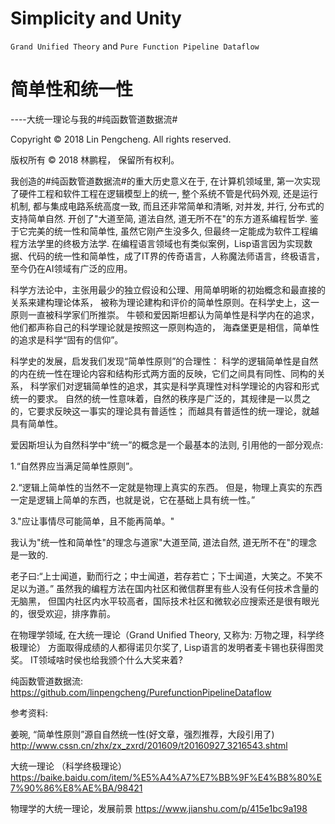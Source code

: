 # Simplicity and Unity
`Grand Unified Theory` and `Pure Function Pipeline Dataflow`

# 简单性和统一性
----大统一理论与我的#纯函数管道数据流#

Copyright © 2018 Lin Pengcheng. All rights reserved.

版权所有 © 2018 林鹏程， 保留所有权利。

我创造的#纯函数管道数据流#的重大历史意义在于, 在计算机领域里, 第一次实现了硬件工程和软件工程在逻辑模型上的统一, 
整个系统不管是代码外观, 还是运行机制, 都与集成电路系统高度一致, 而且还非常简单和清晰, 
对并发, 并行, 分布式的支持简单自然. 开创了"大道至简, 道法自然, 道无所不在"的东方道系编程哲学. 
鉴于它完美的统一性和简单性, 虽然它刚产生没多久, 但最终一定能成为软件工程编程方法学里的终极方法学.
在编程语言领域也有类似案例，Lisp语言因为实现数据、代码的统一性和简单性，成了IT界的传奇语言，人称魔法师语言，终极语言，
至今仍在AI领域有广泛的应用。

科学方法论中，主张用最少的独立假设和公理、用简单明晰的初始概念和最直接的关系来建构理论体系，
被称为理论建构和评价的简单性原则。在科学史上，这一原则一直被科学家们所推崇。
牛顿和爱因斯坦都认为简单性是科学内在的追求，他们都声称自己的科学理论就是按照这一原则构造的，
海森堡更是相信，简单性的追求是科学“固有的信仰”。

科学史的发展，启发我们发现“简单性原则”的合理性：
科学的逻辑简单性是自然的内在统一性在理论内容和结构形式两方面的反映，它们之间具有同性、同构的关系，
科学家们对逻辑简单性的追求，其实是科学真理性对科学理论的内容和形式统一的要求。
自然的统一性意味着，自然的秩序是广泛的，其规律是一以贯之的，它要求反映这一事实的理论具有普适性；
而越具有普适性的统一理论，就越具有简单性。

爱因斯坦认为自然科学中“统一”的概念是一个最基本的法则, 引用他的一部分观点:

1.“自然界应当满足简单性原则”。

2.“逻辑上简单性的当然不一定就是物理上真实的东西。
但是，物理上真实的东西一定是逻辑上简单的东西，也就是说，它在基础上具有统一性。”

3."应让事情尽可能简单，且不能再简单。"

 我认为"统一性和简单性"的理念与道家"大道至简, 道法自然, 道无所不在"的理念是一致的.
 
 老子曰:“上士闻道，勤而行之；中士闻道，若存若亡；下士闻道，大笑之。不笑不足以为道。” 
 虽然我的编程方法在国内社区和微信群里有些人没有任何技术含量的无脑黑，
 但国内社区内水平较高者，国际技术社区和微软必应搜索还是很有眼光的，很受欢迎，排序靠前。

在物理学领域, 在大统一理论（Grand Unified Theory, 又称为: 万物之理，科学终极理论）
方面取得成绩的人都得诺贝尔奖了, Lisp语言的发明者麦卡锡也获得图灵奖。
IT领域啥时侯也给我颁个什么大奖来着?

纯函数管道数据流: https://github.com/linpengcheng/PurefunctionPipelineDataflow

参考资料:

姜琬, “简单性原则”源自自然统一性(好文章，强烈推荐，大段引用了)
http://www.cssn.cn/zhx/zx_zxrd/201609/t20160927_3216543.shtml

大统一理论 （科学终极理论）
https://baike.baidu.com/item/%E5%A4%A7%E7%BB%9F%E4%B8%80%E7%90%86%E8%AE%BA/98421

物理学的大统一理论，发展前景
https://www.jianshu.com/p/415e1bc9a198
